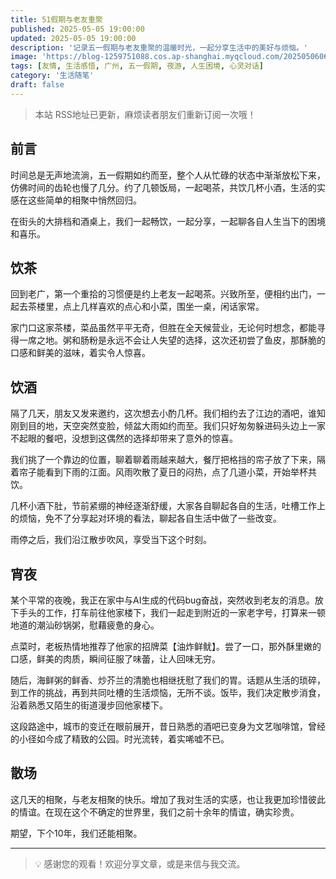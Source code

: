 ```yaml
---
title: 51假期与老友重聚
published: 2025-05-05 19:00:00
updated: 2025-05-05 19:00:00
description: '记录五一假期与老友重聚的温暖时光，一起分享生活中的美好与烦恼。'
image: 'https://blog-1259751088.cos.ap-shanghai.myqcloud.com/20250506060623027.png?imageSlim'
tags: [友情, 生活感悟, 广州, 五一假期, 夜游, 人生困境, 心灵对话]
category: '生活随笔'
draft: false
---
```


> 本站 RSS地址已更新，麻烦读者朋友们重新订阅一次哦！

## 前言

时间总是无声地流淌，五一假期如约而至，整个人从忙碌的状态中渐渐放松下来，仿佛时间的齿轮也慢了几分。约了几顿饭局，一起喝茶，共饮几杯小酒，生活的实感在这些简单的相聚中悄然回归。

在街头的大排档和酒桌上，我们一起畅饮，一起分享，一起聊各自人生当下的困境和喜乐。

## 饮茶

回到老广，第一个重拾的习惯便是约上老友一起喝茶。兴致所至，便相约出门，一起去茶楼里，点上几样喜欢的点心和小菜，围坐一桌，闲话家常。

<!-- ![](https://blog-1259751088.cos.ap-shanghai.myqcloud.com/20250506061436583.jpeg?imageSlim) -->

<!-- ![](https://blog-1259751088.cos.ap-shanghai.myqcloud.com/20250506062513008.jpeg?imageSlim) -->

<!-- ![](https://blog-1259751088.cos.ap-shanghai.myqcloud.com/20250506062528195.jpeg?imageSlim) -->

家门口这家茶楼，菜品虽然平平无奇，但胜在全天候营业，无论何时想念，都能寻得一席之地。粥和肠粉是永远不会让人失望的选择，这次还初尝了鱼皮，那酥脆的口感和鲜美的滋味，着实令人惊喜。

## 饮酒

隔了几天，朋友又发来邀约，这次想去小酌几杯。我们相约去了江边的酒吧，谁知刚到目的地，天空突然变脸，倾盆大雨如约而至。我们只好匆匆躲进码头边上一家不起眼的餐吧，没想到这偶然的选择却带来了意外的惊喜。

<!-- ![](https://blog-1259751088.cos.ap-shanghai.myqcloud.com/20250506063007246.jpeg?imageSlim) -->

我们挑了一个靠边的位置，聊着聊着雨越来越大，餐厅把格挡的帘子放了下来，隔着帘子能看到下雨的江面。风雨吹散了夏日的闷热，点了几道小菜，开始举杯共饮。

<!-- ![](https://blog-1259751088.cos.ap-shanghai.myqcloud.com/20250506063123906.jpeg?imageSlim) -->

几杯小酒下肚，节前紧绷的神经逐渐舒缓，大家各自聊起各自的生活，吐槽工作上的烦恼，免不了分享起对环境的看法，聊起各自生活中做了一些改变。

雨停之后，我们沿江散步吹风，享受当下这个时刻。

## 宵夜

某个平常的夜晚，我正在家中与AI生成的代码bug奋战，突然收到老友的消息。放下手头的工作，打车前往他家楼下，我们一起走到附近的一家老字号，打算来一顿地道的潮汕砂锅粥，慰藉疲惫的身心。

<!-- ![](https://blog-1259751088.cos.ap-shanghai.myqcloud.com/20250506064339106.jpeg?imageSlim) -->

点菜时，老板热情地推荐了他家的招牌菜【油炸鲜鱿】。尝了一口，那外酥里嫩的口感，鲜美的肉质，瞬间征服了味蕾，让人回味无穷。

<!-- ![](https://blog-1259751088.cos.ap-shanghai.myqcloud.com/20250506064459320.jpeg?imageSlim) -->

随后，海鲜粥的鲜香、炒芥兰的清脆也相继抚慰了我们的胃。话题从生活的琐碎，到工作的挑战，再到共同吐槽的生活烦恼，无所不谈。饭毕，我们决定散步消食，沿着熟悉又陌生的街道漫步回他家楼下。

这段路途中，城市的变迁在眼前展开，昔日熟悉的酒吧已变身为文艺咖啡馆，曾经的小径如今成了精致的公园。时光流转，着实唏嘘不已。

## 散场

这几天的相聚，与老友相聚的快乐。增加了我对生活的实感，也让我更加珍惜彼此的情谊。在现在这个不确定的世界里，我们之前十余年的情谊，确实珍贵。

期望，下个10年，我们还能相聚。

---

> 💡 感谢您的观看！欢迎分享文章，或是来信与我交流。
